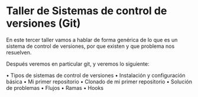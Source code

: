 # Taller de Sistemas de control de versiones (Git)

En este tercer taller vamos a hablar de forma genérica de lo que es un sistema de control de versiones, por que existen y que problema nos resuelven.

Después veremos en particular git, y veremos lo siguiente:

• Tipos de sistemas de control de versiones
• Instalación y configuración básica
• Mi primer repositorio
•  Clonado de mi primer repositorio
• Solución de problemas
• Flujos
• Ramas
• Hooks 
